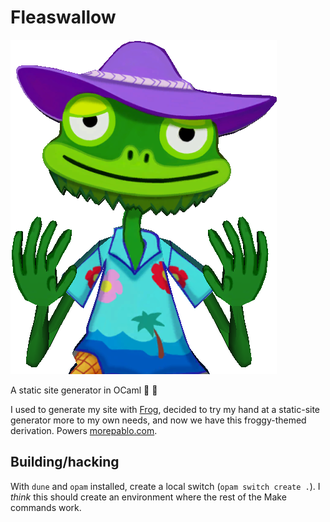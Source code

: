 # Fleaswallow

![](/fleaswallow.png)

A static site generator in OCaml 🐸 🐫

I used to generate my site with [Frog][1], decided to try my hand at a
static-site generator more to my own needs, and now we have this froggy-themed
derivation. Powers [morepablo.com][2].

## Building/hacking

With `dune` and `opam` installed, create a local switch (`opam switch create .`).
I _think_ this should create an environment where the rest of the Make commands
work.

   [1]: https://github.com/greghendershott/frog
   [2]: https://morepablo.com
